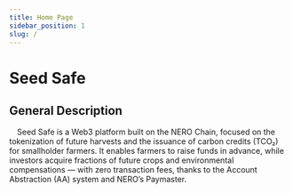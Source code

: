 ```yaml
---
title: Home Page
sidebar_position: 1
slug: /
---
```


# Seed Safe

## General Description
&emsp;Seed Safe is a Web3 platform built on the NERO Chain, focused on the tokenization of future harvests and the issuance of carbon credits (TCO₂) for smallholder farmers. It enables farmers to raise funds in advance, while investors acquire fractions of future crops and environmental compensations — with zero transaction fees, thanks to the Account Abstraction (AA) system and NERO’s Paymaster.
